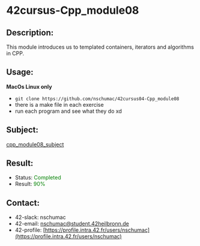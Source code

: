 # 42cursus-Cpp_module08
## Description:
This module introduces us to templated containers, iterators and algorithms in CPP.

## Usage:
**MacOs Linux only**
- `git clone https://github.com/nschumac/42cursus04-Cpp_module08`
- there is a make file in each exercise
- run each program and see what they do xd

## Subject:
[cpp_module08_subject](https://github.com/nschumac/42cursus04-Cpp_module08/blob/main/subject/cpp_module08-en.pdf)

## Result:
- Status: <span style="color:green">Completed</span>
- Result: <span style="color:green">90%</span>

## Contact:
- 42-slack: nschumac
- 42-email: nschumac@student.42heilbronn.de
- 42-profile: [https://profile.intra.42.fr/users/nschumac](https://profile.intra.42.fr/users/nschumac)
